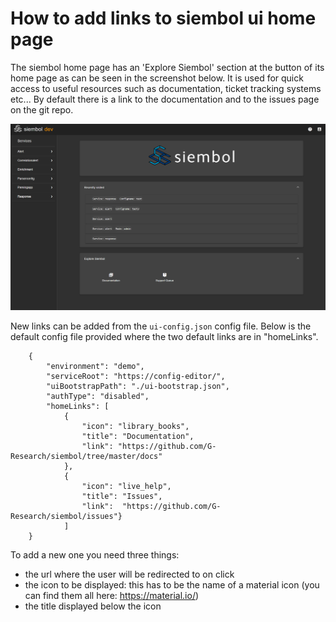 # How to add links to siembol ui home page
The siembol home page has an 'Explore Siembol' section at the button of its home page as can be seen in the screenshot below. It is used for quick access to useful resources such as documentation, ticket tracking systems etc... By default there is a link to the documentation and to the issues page on the git repo.

![image](../screenshots/home_page.png)

New links can be added from the `ui-config.json` config file. 
Below is the default config file provided where the two default links are in "homeLinks". 

        {
            "environment": "demo",
            "serviceRoot": "https://config-editor/",
            "uiBootstrapPath": "./ui-bootstrap.json",
            "authType": "disabled",
            "homeLinks": [
                {
                    "icon": "library_books",
                    "title": "Documentation",
                    "link": "https://github.com/G-Research/siembol/tree/master/docs"
                },
                {   
                    "icon": "live_help",
                    "title": "Issues",
                    "link":  "https://github.com/G-Research/siembol/issues"}
                ]
        }



To add a new one you need three things:
- the url where the user will be redirected to on click
- the icon to be displayed: this has to be the name of a material icon (you can find them all here: https://material.io/)
- the title displayed below the icon 
